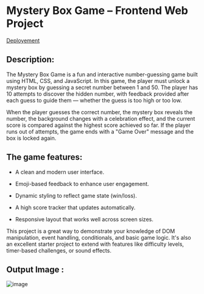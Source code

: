 # Mystery Box Game – Frontend Web Project

<a href ="https://naveenkumar12624.github.io/MagicNumber_FrontEndProject_Genspark/">Deployement</a>

## Description:

The Mystery Box Game is a fun and interactive number-guessing game built using HTML, CSS, and JavaScript. In this game, the player must unlock a mystery box by guessing a secret number between 1 and 50. The player has 10 attempts to discover the hidden number, with feedback provided after each guess to guide them — whether the guess is too high or too low.

When the player guesses the correct number, the mystery box reveals the number, the background changes with a celebration effect, and the current score is compared against the highest score achieved so far. If the player runs out of attempts, the game ends with a "Game Over" message and the box is locked again.

## The game features:

- A clean and modern user interface.

- Emoji-based feedback to enhance user engagement.

- Dynamic styling to reflect game state (win/loss).

- A high score tracker that updates automatically.

- Responsive layout that works well across screen sizes.

This project is a great way to demonstrate your knowledge of DOM manipulation, event handling, conditionals, and basic game logic. It's also an excellent starter project to extend with features like difficulty levels, timer-based challenges, or sound effects.

## Output Image :

![image](https://github.com/user-attachments/assets/515346c9-e25b-4fab-8560-3cdffd7230fc)
